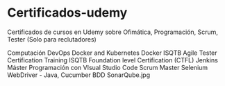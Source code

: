 # Certificados-udemy
Certificados de cursos en Udemy sobre Ofimática, Programación, Scrum, Tester
(Solo para reclutadores)

Computación
DevOps
Docker and Kubernetes
Docker
ISQTB Agile Tester Certification Training
ISQTB Foundation level Certification (CTFL)
Jenkins Máster
Programación con VIsual Studio Code
Scrum Master
Selenium WebDriver - Java, Cucumber BDD
SonarQube.jpg
